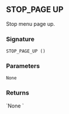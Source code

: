 ## STOP\_PAGE UP

Stop menu page up.


### Signature

`STOP_PAGE_UP ()`


### Parameters

`None`


### Returns

\`None
\`